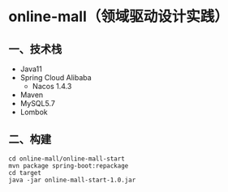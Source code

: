 # online-mall（领域驱动设计实践）
## 一、技术栈
* Java11
* Spring Cloud Alibaba 
  * Nacos 1.4.3
* Maven
* MySQL5.7
* Lombok

## 二、构建

```shell
cd online-mall/online-mall-start
mvn package spring-boot:repackage
cd target
java -jar online-mall-start-1.0.jar
```

